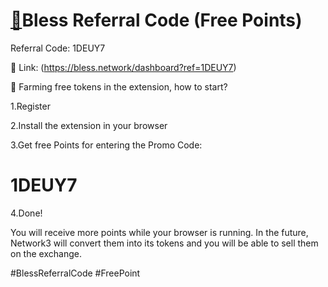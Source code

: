 # [🚀](https://bless.network/dashboard?ref=1DEUY7)Bless Referral Code (Free Points)

Referral Code: 1DEUY7


🔗 Link: (https://bless.network/dashboard?ref=1DEUY7)

📣 Farming free tokens in the extension, how to start?

1.Register

2.Install the extension in your browser

3.Get free Points for entering the Promo Code:

# 1DEUY7

4.Done!

You will receive more points while your browser is running. In the future, Network3 will convert them into its tokens and you will be able to sell them on the exchange.

#BlessReferralCode #FreePoint

